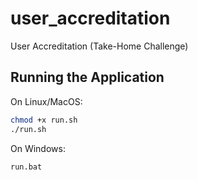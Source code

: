 # user_accreditation
User Accreditation (Take-Home Challenge)

## Running the Application

On Linux/MacOS:
```bash
chmod +x run.sh  
./run.sh      
```

On Windows:
```bash
run.bat      
```
